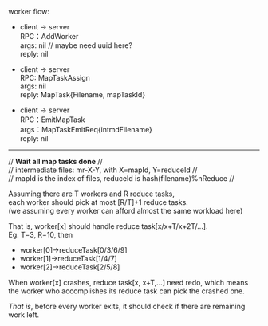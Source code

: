 worker flow:

- client  →   server   
  RPC：AddWorker   
  args: nil // maybe need uuid here?   
  reply: nil   

- client  →   server   
  RPC: MapTaskAssign   
  args: nil   
  reply: MapTask{Filename, mapTaskId}   

- client  →   server   
  RPC：EmitMapTask   
  args：MapTaskEmitReq{intmdFilename}   
  reply: nil   

************************************************************************
// ******Wait all map tasks done****** //   
// intermediate files: mr-X-Y, with X=mapId, Y=reduceId  //   
// mapId is the index of files, reduceId is hash(filename)%nReduce //    

Assuming there are T workers and R reduce tasks,   
each worker should pick at most [R/T]+1 reduce tasks.   
(we assuming every worker can afford almost the same workload here)   

That is, worker[x] should handle reduce task[x/x+T/x+2T/...].  
Eg: T=3, R=10, then    
  - worker[0]->reduceTask[0/3/6/9]   
  - worker[1]->reduceTask[1/4/7]
  - worker[2]->reduceTask[2/5/8]

When worker[x] crashes, reduce task[x, x+T,...] need redo, which means   
the worker who accomplishes its reduce task can pick the crashed one.

*That is*, before every worker exits, it should check if there are remaining
work left.

  
  












